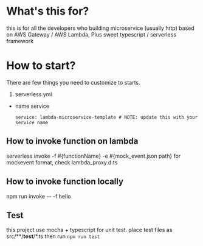# What's this for?
this is for all the developers who building microservice (usually http) based on
AWS Gateway / AWS Lambda, Plus sweet typescript / serverless framework

# How to start?
There are few things you need to customize to starts.

1) serverless.yml
  - name service

    ```service: lambda-microservice-template # NOTE: update this with your service name```


## How to invoke function on lambda

serverless invoke -f #{functionName} -e #{mock_event.json path}
for mockevent format, check lambda_proxy.d.ts

## How to invoke function locally

npm run invoke -- -f hello

## Test

this project use mocha + typescript for unit test. place test files as src/**/__test__/*.ts
then run ```npm run test```
